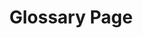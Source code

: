 ---
financial_year: 2017-18
layout: glossary
years: [
  ['2015-16', '/2015-16/glossary', 'link'],
  ['2016-17', '/2016-17/glossary', 'link'],
  ['2017-18', '/2017-18/glossary', 'active'],
]
active: glossary
title: Glossary Page
nested: false
---